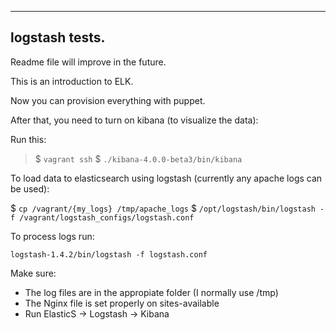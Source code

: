 ---
logstash tests.
---------------


Readme file will improve in the future.

This is an introduction to ELK.

Now you can provision everything with puppet.

After that, you need to turn on kibana (to visualize the data):

Run this:

> $ `vagrant ssh`
> $ `./kibana-4.0.0-beta3/bin/kibana`

To load data to elasticsearch using logstash (currently any apache logs can be used):

$ `cp /vagrant/{my_logs} /tmp/apache_logs`
$ `/opt/logstash/bin/logstash -f /vagrant/logstash_configs/logstash.conf`

To process logs run:

`logstash-1.4.2/bin/logstash -f logstash.conf`

Make sure:

  - The log files are in the appropiate folder (I normally use /tmp)
  - The Nginx file is set properly on sites-available
  - Run ElasticS -> Logstash -> Kibana
